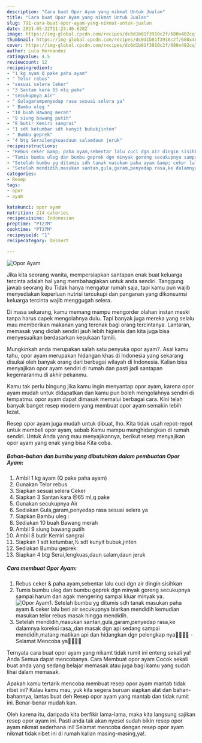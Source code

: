 ```yaml
---
description: "Cara buat Opor Ayam yang nikmat Untuk Jualan"
title: "Cara buat Opor Ayam yang nikmat Untuk Jualan"
slug: 791-cara-buat-opor-ayam-yang-nikmat-untuk-jualan
date: 2021-05-22T11:23:46.628Z
image: https://img-global.cpcdn.com/recipes/dc0d1b81f3910c2f/680x482cq70/opor-ayam-foto-resep-utama.jpg
thumbnail: https://img-global.cpcdn.com/recipes/dc0d1b81f3910c2f/680x482cq70/opor-ayam-foto-resep-utama.jpg
cover: https://img-global.cpcdn.com/recipes/dc0d1b81f3910c2f/680x482cq70/opor-ayam-foto-resep-utama.jpg
author: Lula Hernandez
ratingvalue: 4.5
reviewcount: 12
recipeingredient:
- "1 kg ayam Q pake paha ayam"
- " Telor rebus"
- "sesuai selera Ceker"
- "3 Santan kara 65 mlq pake"
- "secukupnya Air"
- " Gulagarampenyedap rasa sesuai selera ya"
- " Bambu uleg "
- "10 buah Bawang merah"
- "9 siung bawang putih"
- "8 butir Kemiri sangrai"
- "1 sdt ketumbar sdt kunyit bubukjinten"
- " Bumbu geprek"
- "4 btg Serailengkuasdaun salamdaun jeruk"
recipeinstructions:
- "Rebus ceker &amp; paha ayam,sebentar lalu cuci dgn air dingin sisihkan"
- "Tumis bumbu uleg dan bumbu geprek dgn minyak goreng secukupnya sampai harum dan agak mengering sampai kluar minyak ya."
- "Setelah bumbu yg ditumis sdh tanak masukan paha ayam &amp; ceker lalu beri air secukupnya biarkan mendidih kemudian masukan telor rebus masak hingga mendidih."
- "Setelah mendidih,masukan santan,gula,garam,penyedap rasa,ke dalamnya koreksi rasa,,dan masak dgn api sedang sampai mendidih,matang matikan api dan hidangkan dgn pelengkap nya🙏🏻💜💜 Selamat Mencoba ya👌🏻👌🏻"
categories:
- Resep
tags:
- opor
- ayam

katakunci: opor ayam 
nutrition: 214 calories
recipecuisine: Indonesian
preptime: "PT27M"
cooktime: "PT37M"
recipeyield: "1"
recipecategory: Dessert

---
```



![Opor Ayam](https://img-global.cpcdn.com/recipes/dc0d1b81f3910c2f/680x482cq70/opor-ayam-foto-resep-utama.jpg)

Jika kita seorang wanita, mempersiapkan santapan enak buat keluarga tercinta adalah hal yang membahagiakan untuk anda sendiri. Tanggung jawab seorang ibu Tidak hanya mengatur rumah saja, tapi kamu pun wajib menyediakan keperluan nutrisi tercukupi dan panganan yang dikonsumsi keluarga tercinta wajib menggugah selera.

Di masa  sekarang, kamu memang mampu mengorder olahan instan meski tanpa harus capek mengolahnya dulu. Tapi banyak juga mereka yang selalu mau memberikan makanan yang terenak bagi orang tercintanya. Lantaran, memasak yang diolah sendiri jauh lebih higienis dan kita juga bisa menyesuaikan berdasarkan kesukaan famili. 



Mungkinkah anda merupakan salah satu penyuka opor ayam?. Asal kamu tahu, opor ayam merupakan hidangan khas di Indonesia yang sekarang disukai oleh banyak orang dari berbagai wilayah di Indonesia. Kalian bisa menyajikan opor ayam sendiri di rumah dan pasti jadi santapan kegemaranmu di akhir pekanmu.

Kamu tak perlu bingung jika kamu ingin menyantap opor ayam, karena opor ayam mudah untuk didapatkan dan kamu pun boleh mengolahnya sendiri di tempatmu. opor ayam dapat dimasak memalui berbagai cara. Kini telah banyak banget resep modern yang membuat opor ayam semakin lebih lezat.

Resep opor ayam juga mudah untuk dibuat, lho. Kita tidak usah repot-repot untuk membeli opor ayam, sebab Kamu mampu menghidangkan di rumah sendiri. Untuk Anda yang mau menyajikannya, berikut resep menyajikan opor ayam yang enak yang bisa Kita coba.

<!--inarticleads1-->

##### Bahan-bahan dan bumbu yang dibutuhkan dalam pembuatan Opor Ayam:

1. Ambil 1 kg ayam (Q pake paha ayam)
1. Gunakan  Telor rebus
1. Siapkan sesuai selera Ceker
1. Siapkan 3 Santan kara @65 ml,q pake
1. Gunakan secukupnya Air
1. Sediakan  Gula,garam,penyedap rasa sesuai selera ya
1. Siapkan  Bambu uleg :
1. Sediakan 10 buah Bawang merah
1. Ambil 9 siung bawang putih
1. Ambil 8 butir Kemiri sangrai
1. Siapkan 1 sdt ketumbar,½ sdt kunyit bubuk,jinten
1. Sediakan  Bumbu geprek:
1. Siapkan 4 btg Serai,lengkuas,daun salam,daun jeruk




<!--inarticleads2-->

##### Cara membuat Opor Ayam:

1. Rebus ceker &amp; paha ayam,sebentar lalu cuci dgn air dingin sisihkan
1. Tumis bumbu uleg dan bumbu geprek dgn minyak goreng secukupnya sampai harum dan agak mengering sampai kluar minyak ya.
<img src="//assets-global.cpcdn.com/assets/icons/button_play-2c75c40dde080a61004c1f40b05d8f140eaff45d7e9e6481dc71c63d2e7c4909.png" alt="Opor Ayam">1. Setelah bumbu yg ditumis sdh tanak masukan paha ayam &amp; ceker lalu beri air secukupnya biarkan mendidih kemudian masukan telor rebus masak hingga mendidih.
1. Setelah mendidih,masukan santan,gula,garam,penyedap rasa,ke dalamnya koreksi rasa,,dan masak dgn api sedang sampai mendidih,matang matikan api dan hidangkan dgn pelengkap nya🙏🏻💜💜 - Selamat Mencoba ya👌🏻👌🏻




Ternyata cara buat opor ayam yang nikamt tidak rumit ini enteng sekali ya! Anda Semua dapat mencobanya. Cara Membuat opor ayam Cocok sekali buat anda yang sedang belajar memasak atau juga bagi kamu yang sudah lihai dalam memasak.

Apakah kamu tertarik mencoba membuat resep opor ayam mantab tidak ribet ini? Kalau kamu mau, yuk kita segera buruan siapkan alat dan bahan-bahannya, lantas buat deh Resep opor ayam yang mantab dan tidak rumit ini. Benar-benar mudah kan. 

Oleh karena itu, daripada kita berfikir lama-lama, maka kita langsung sajikan resep opor ayam ini. Pasti anda tak akan nyesel sudah bikin resep opor ayam nikmat sederhana ini! Selamat mencoba dengan resep opor ayam nikmat tidak ribet ini di rumah kalian masing-masing,ya!.


